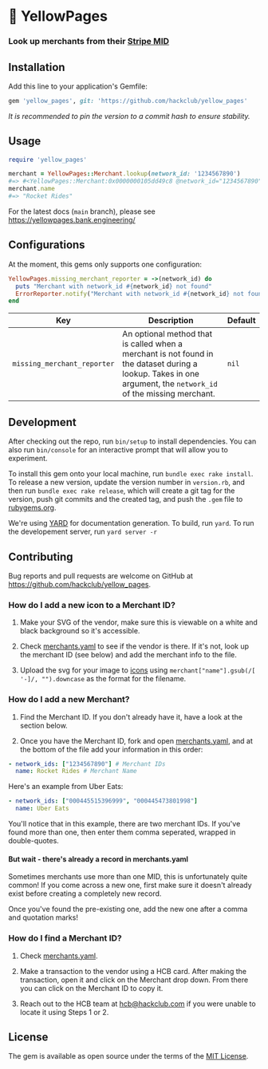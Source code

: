 # 📒 YellowPages

### Look up merchants from their [Stripe MID](https://stripe.com/resources/more/merchant-id)

## Installation

Add this line to your application's Gemfile:

```ruby
gem 'yellow_pages', git: 'https://github.com/hackclub/yellow_pages'
```

_It is recommended to pin the version to a commit hash to ensure stability._

## Usage

```ruby
require 'yellow_pages'

merchant = YellowPages::Merchant.lookup(network_id: '1234567890')
#=> #<YellowPages::Merchant:0x0000000105dd49c8 @network_id="1234567890">
merchant.name
#=> "Rocket Rides"
```

For the latest docs (`main` branch), please
see https://yellowpages.bank.engineering/

## Configurations

At the moment, this gems only supports one configuration:

```ruby
YellowPages.missing_merchant_reporter = ->(network_id) do
  puts "Merchant with network_id #{network_id} not found"
  ErrorReporter.notify("Merchant with network_id #{network_id} not found")
end
```

| Key                         | Description                                                                                                                                                     | Default |
|-----------------------------|-----------------------------------------------------------------------------------------------------------------------------------------------------------------|---------|
| `missing_merchant_reporter` | An optional method that is called when a merchant is not found in the dataset during a lookup. Takes in one argument, the `network_id` of the missing merchant. | `nil`   |

## Development

After checking out the repo, run `bin/setup` to install dependencies. You can
also run `bin/console` for an interactive prompt that will allow you to
experiment.

To install this gem onto your local machine, run `bundle exec rake install`. To
release a new version, update the version number in `version.rb`, and then
run `bundle exec rake release`, which will create a git tag for the version,
push git commits and the created tag, and push the `.gem` file
to [rubygems.org](https://rubygems.org).

We're using [YARD](https://github.com/lsegal/yard) for documentation generation.
To build, run `yard`. To run the developement server, run `yard server -r`

## Contributing

Bug reports and pull requests are welcome on GitHub
at https://github.com/hackclub/yellow_pages.

### How do I add a new icon to a Merchant ID?

1. Make your SVG of the vendor, make sure this is viewable on a white and black background so it's accessible.

2. Check [merchants.yaml](https://github.com/hackclub/yellow_pages/blob/main/lib/yellow_pages/merchants.yaml) to see if the vendor is there. If it's not, look up the merchant ID (see below) and add the merchant info to the file.

3. Upload the svg for your image to [icons](https://github.com/hackclub/yellow_pages/tree/main/lib/assets/icons) using `merchant["name"].gsub(/[ '-]/, "").downcase` as the format for the filename.

### How do I add a new Merchant?

1. Find the Merchant ID. If you don't already have it, have a look at the section below.

2. Once you have the Merchant ID, fork and open [merchants.yaml](https://github.com/hackclub/yellow_pages/blob/main/lib/yellow_pages/merchants.yaml), and at the bottom of the file add your information in this order:

```yaml
- network_ids: ["1234567890"] # Merchant IDs
  name: Rocket Rides # Merchant Name
```

Here's an example from Uber Eats:

```yaml
- network_ids: ["000445515396999", "000445473801998"]
  name: Uber Eats
```

You'll notice that in this example, there are two merchant IDs. If you've found more than one, then enter them comma seperated, wrapped in double-quotes.

#### But wait - there's already a record in merchants.yaml

Sometimes merchants use more than one MID, this is unfortunately quite common! If you come across a new one, first make sure it doesn't already exist before creating a completely new record.

Once you've found the pre-existing one, add the new one after a comma and quotation marks!

### How do I find a Merchant ID?

1. Check [merchants.yaml](https://github.com/hackclub/yellow_pages/blob/main/lib/yellow_pages/merchants.yaml).

2. Make a transaction to the vendor using a HCB card. After making the transaction, open it and click on the Merchant drop down. From there you can click on the Merchant ID to copy it.

3. Reach out to the HCB team at hcb@hackclub.com if you were unable to locate it using Steps 1 or 2.

## License

The gem is available as open source under the terms of
the [MIT License](https://opensource.org/licenses/MIT).
